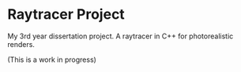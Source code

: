 # Raytracer Project
My 3rd year dissertation project. A raytracer in C++ for photorealistic renders.

(This is a work in progress)
